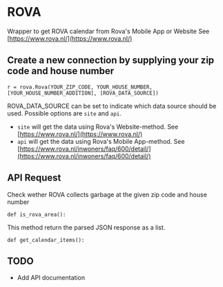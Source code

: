 # ROVA
Wrapper to get ROVA calendar from Rova's Mobile App or Website
See [https://www.rova.nl/](https://www.rova.nl/)

## Create a new connection by supplying your zip code and house number

```
r = rova.Rova(YOUR_ZIP_CODE, YOUR_HOUSE_NUMBER, [YOUR_HOUSE_NUMBER_ADDITION], [ROVA_DATA_SOURCE])
```

ROVA_DATA_SOURCE can be set to indicate which data source should be used. Possible options are ```site``` and ```api```.
- ```site``` will get the data using Rova's Website-method. See [https://www.rova.nl/](https://www.rova.nl/)
- ```api``` will get the data using Rova's Mobile App-method. See [https://www.rova.nl/inwoners/faq/600/detail/](https://www.rova.nl/inwoners/faq/600/detail/)

## API Request
Check wether ROVA collects garbage at the given zip code and house number 
```
def is_rova_area():
```

This method return the parsed JSON response as a list.
```
def get_calendar_items():
```

## TODO
* Add API documentation

